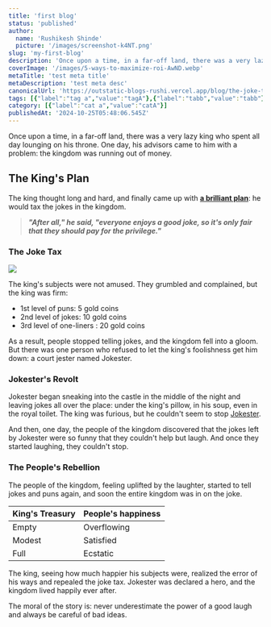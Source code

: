 ```yaml
---
title: 'first blog'
status: 'published'
author:
  name: 'Rushikesh Shinde'
  picture: '/images/screenshot-k4NT.png'
slug: 'my-first-blog'
description: 'Once upon a time, in a far-off land, there was a very lazy king who spent all day lounging on his throne. One day, his advisors came to him with a problem: the kingdom was running out of money.'
coverImage: '/images/5-ways-to-maximize-roi-AwND.webp'
metaTitle: 'test meta title'
metaDescription: 'test meta desc'
canonicalUrl: 'https://outstatic-blogs-rushi.vercel.app/blog/the-joke-tax-chronicles'
tags: [{"label":"tag a","value":"tagA"},{"label":"tabb","value":"tabb"}]
category: [{"label":"cat a","value":"catA"}]
publishedAt: '2024-10-25T05:48:06.545Z'
---
```


Once upon a time, in a far-off land, there was a very lazy king who spent all day lounging on his throne. One day, his advisors came to him with a problem: the kingdom was running out of money.

## **The King's Plan**

The king thought long and hard, and finally came up with [**a brilliant plan**](/docs/components/typography): he would tax the jokes in the kingdom.

> ***"After all," he said, "everyone enjoys a good joke, so it's only fair that they should pay for the privilege."***

### **The Joke Tax**

![](/images/map-MyNj.svg)

The king's subjects were not amused. They grumbled and complained, but the king was firm:

- 1st level of puns: 5 gold coins
- 2nd level of jokes: 10 gold coins
- 3rd level of one-liners : 20 gold coins

As a result, people stopped telling jokes, and the kingdom fell into a gloom. But there was one person who refused to let the king's foolishness get him down: a court jester named Jokester.

### **Jokester's Revolt**

Jokester began sneaking into the castle in the middle of the night and leaving jokes all over the place: under the king's pillow, in his soup, even in the royal toilet. The king was furious, but he couldn't seem to stop [Jokester](https://outstatic-blogs-rushi.vercel.app/blog/the-joke-tax-chronicles).

And then, one day, the people of the kingdom discovered that the jokes left by Jokester were so funny that they couldn't help but laugh. And once they started laughing, they couldn't stop.

### **The People's Rebellion**

The people of the kingdom, feeling uplifted by the laughter, started to tell jokes and puns again, and soon the entire kingdom was in on the joke.

| **King's Treasury** | **People's happiness** |
| --- | --- |
| Empty | Overflowing |
| Modest | Satisfied |
| Full | Ecstatic |

The king, seeing how much happier his subjects were, realized the error of his ways and repealed the joke tax. Jokester was declared a hero, and the kingdom lived happily ever after.

The moral of the story is: never underestimate the power of a good laugh and always be careful of bad ideas.